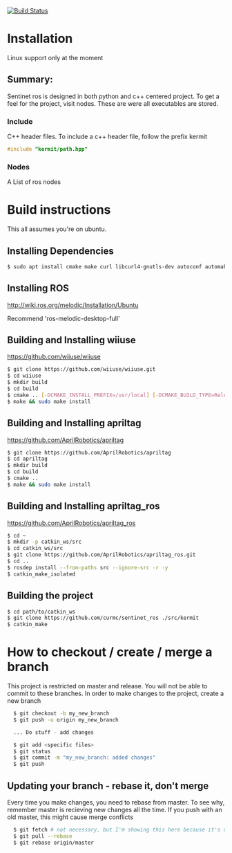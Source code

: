 [![Build Status](https://travis-ci.org/curmc/sentinet_ros.svg?branch=master)](https://travis-ci.org/curmc/sentinet_ros)
# Installation

Linux support only at the moment

## Summary:
Sentinet ros is designed in both python and c++ centered project. To get a feel for the project, visit nodes. These are were all executables are stored. 

### Include
C++ header files. To include a c++ header file, follow the prefix kermit

``` c++
#include "kermit/path.hpp"
```

### Nodes
A List of ros nodes 


# Build instructions

This all assumes you're on ubuntu. 

## Installing Dependencies
```bash 
$ sudo apt install cmake make curl libcurl4-gnutls-dev autoconf automake libtool g++ unzip libbluetooth-dev bluez
```

## Installing ROS
http://wiki.ros.org/melodic/Installation/Ubuntu

Recommend 'ros-melodic-desktop-full'


## Building and Installing wiiuse

https://github.com/wiiuse/wiiuse
```bash
$ git clone https://github.com/wiiuse/wiiuse.git
$ cd wiiuse
$ mkdir build
$ cd build
$ cmake .. [-DCMAKE_INSTALL_PREFIX=/usr/local] [-DCMAKE_BUILD_TYPE=Release] [-DBUILD_EXAMPLE_SDL=NO]
$ make && sudo make install
```

## Building and Installing apriltag
https://github.com/AprilRobotics/apriltag
```bash
$ git clone https://github.com/AprilRobotics/apriltag
$ cd apriltag
$ mkdir build
$ cd build
$ cmake ..
$ make && sudo make install
```

## Building and Installing apriltag_ros
https://github.com/AprilRobotics/apriltag_ros
```bash
$ cd ~
$ mkdir -p catkin_ws/src
$ cd catkin_ws/src
$ git clone https://github.com/AprilRobotics/apriltag_ros.git
$ cd ..
$ rosdep install --from-paths src --ignore-src -r -y
$ catkin_make_isolated
```

## Building the project
```bash
$ cd path/to/catkin_ws
$ git clone https://github.com/curmc/sentinet_ros ./src/kermit
$ catkin_make
```
  
# How to checkout / create / merge a branch

This project is restricted on master and release. You will not be able to commit to these branches. In order to make changes to the project, create a new branch

```bash
  $ git checkout -b my_new_branch
  $ git push -u origin my_new_branch

  ... Do stuff - add changes

  $ git add <specific files>
  $ git status
  $ git commit -m "my_new_branch: added changes"
  $ git push
```

## Updating your branch - rebase it, don't merge 
Every time you make changes, you need to rebase from master. To see why, remember master is recieving new changes all the time. If you push with an old master, this might cause merge conflicts
``` bash
  $ git fetch # not necessary, but I'm showing this here because it's useful to update your branches
  $ git pull --rebase
  $ git rebase origin/master
```
